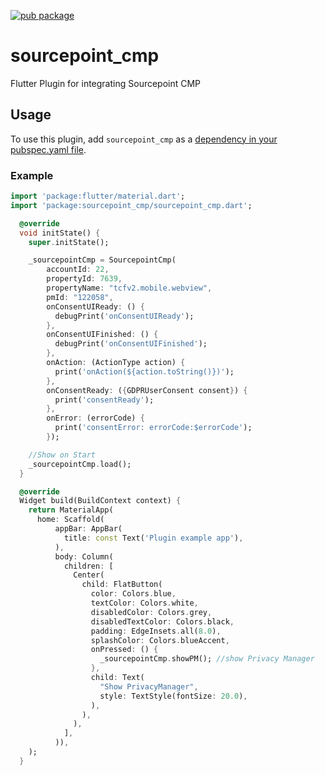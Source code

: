 [![pub package](https://img.shields.io/pub/v/sourcepoint_cmp.svg)](https://pub.dartlang.org/packages/sourcepoint_cmp)

# sourcepoint_cmp

Flutter Plugin for integrating Sourcepoint CMP

## Usage

To use this plugin, add `sourcepoint_cmp` as a [dependency in your pubspec.yaml file](https://flutter.dev/platform-plugins/).

### Example

``` dart
import 'package:flutter/material.dart';
import 'package:sourcepoint_cmp/sourcepoint_cmp.dart';

  @override
  void initState() {
    super.initState();

    _sourcepointCmp = SourcepointCmp(
        accountId: 22,
        propertyId: 7639,
        propertyName: "tcfv2.mobile.webview",
        pmId: "122058",
        onConsentUIReady: () {
          debugPrint('onConsentUIReady');
        },
        onConsentUIFinished: () {
          debugPrint('onConsentUIFinished');
        },
        onAction: (ActionType action) {
          print('onAction(${action.toString()})');
        },
        onConsentReady: ({GDPRUserConsent consent}) {
          print('consentReady');
        },
        onError: (errorCode) {
          print('consentError: errorCode:$errorCode');
        });

    //Show on Start
    _sourcepointCmp.load();
  }

  @override
  Widget build(BuildContext context) {
    return MaterialApp(
      home: Scaffold(
          appBar: AppBar(
            title: const Text('Plugin example app'),
          ),
          body: Column(
            children: [
              Center(
                child: FlatButton(
                  color: Colors.blue,
                  textColor: Colors.white,
                  disabledColor: Colors.grey,
                  disabledTextColor: Colors.black,
                  padding: EdgeInsets.all(8.0),
                  splashColor: Colors.blueAccent,
                  onPressed: () {
                    _sourcepointCmp.showPM(); //show Privacy Manager
                  },
                  child: Text(
                    "Show PrivacyManager",
                    style: TextStyle(fontSize: 20.0),
                  ),
                ),
              ),
            ],
          )),
    );
  }


```

